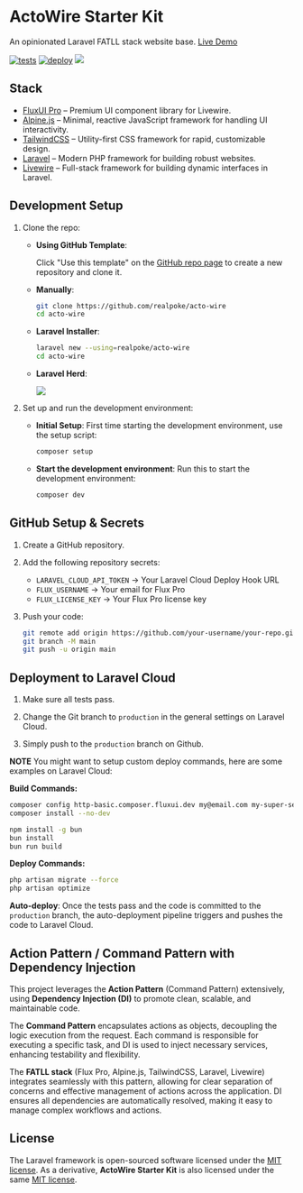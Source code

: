 # ActoWire Starter Kit
An opinionated Laravel FATLL stack website base. [Live Demo](https://actowire.laravel.cloud/)

[![tests](https://github.com/realpoke/acto-wire/actions/workflows/tests.yaml/badge.svg)](https://github.com/realpoke/acto-wire/actions/workflows/tests.yaml)
[![deploy](https://github.com/realpoke/acto-wire/actions/workflows/deploy.yaml/badge.svg)](https://github.com/realpoke/acto-wire/actions/workflows/deploy.yaml)
<a href="https://herd.laravel.com/new?starter-kit=realpoke/acto-wire"><img src="https://img.shields.io/badge/Install%20with%20Herd-f55247?logo=laravel&logoColor=white"></a>

## Stack
- [FluxUI Pro](https://fluxui.dev/) – Premium UI component library for Livewire.
- [Alpine.js](https://alpinejs.dev/) – Minimal, reactive JavaScript framework for handling UI interactivity.
- [TailwindCSS](https://tailwindcss.com/) – Utility-first CSS framework for rapid, customizable design.
- [Laravel](https://laravel.com/) – Modern PHP framework for building robust websites.
- [Livewire](https://livewire.laravel.com/) – Full-stack framework for building dynamic interfaces in Laravel.

## Development Setup
1. Clone the repo:
   - **Using GitHub Template**:

     Click "Use this template" on the [GitHub repo page](https://github.com/realpoke/acto-wire) to create a new repository and clone it.

   - **Manually**: 

     ```sh
     git clone https://github.com/realpoke/acto-wire
     cd acto-wire
     ```

   - **Laravel Installer**: 

     ```sh
     laravel new --using=realpoke/acto-wire
     cd acto-wire
     ```
    - **Laravel Herd**:

      <a href="https://herd.laravel.com/new?starter-kit=realpoke/acto-wire"><img src="https://img.shields.io/badge/Install%20with%20Herd-f55247?logo=laravel&logoColor=white"></a>

2. Set up and run the development environment:
   - **Initial Setup**: First time starting the development environment, use the setup script:

     ```sh
     composer setup
     ```
   - **Start the development environment**: Run this to start the development environment:

     ```sh
     composer dev
     ```

## GitHub Setup & Secrets
1. Create a GitHub repository.

2. Add the following repository secrets:
   - `LARAVEL_CLOUD_API_TOKEN` → Your Laravel Cloud Deploy Hook URL
   - `FLUX_USERNAME` → Your email for Flux Pro
   - `FLUX_LICENSE_KEY` → Your Flux Pro license key

3. Push your code:

   ```sh
   git remote add origin https://github.com/your-username/your-repo.git
   git branch -M main
   git push -u origin main
   ```

## Deployment to Laravel Cloud
1. Make sure all tests pass.

2. Change the Git branch to `production` in the general settings on Laravel Cloud.

3. Simply push to the `production` branch on Github.

**NOTE** You might want to setup custom deploy commands, here are some examples on Laravel Cloud:

**Build Commands:**

```sh
composer config http-basic.composer.fluxui.dev my@email.com my-super-secret-flux-key
composer install --no-dev

npm install -g bun
bun install
bun run build
```

**Deploy Commands:**

```sh
php artisan migrate --force
php artisan optimize
```

**Auto-deploy**: Once the tests pass and the code is committed to the `production` branch, the auto-deployment pipeline triggers and pushes the code to Laravel Cloud.

## Action Pattern / Command Pattern with Dependency Injection
This project leverages the **Action Pattern** (Command Pattern) extensively, using **Dependency Injection (DI)** to promote clean, scalable, and maintainable code.

The **Command Pattern** encapsulates actions as objects, decoupling the logic execution from the request. Each command is responsible for executing a specific task, and DI is used to inject necessary services, enhancing testability and flexibility.

The **FATLL stack** (Flux Pro, Alpine.js, TailwindCSS, Laravel, Livewire) integrates seamlessly with this pattern, allowing for clear separation of concerns and effective management of actions across the application. DI ensures all dependencies are automatically resolved, making it easy to manage complex workflows and actions.

## License
The Laravel framework is open-sourced software licensed under the [MIT license](https://opensource.org/licenses/MIT). As a derivative, **ActoWire Starter Kit** is also licensed under the same [MIT license](https://opensource.org/licenses/MIT).
